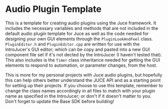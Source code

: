 # Audio Plugin Template

This is a template for creating audio plugins using the Juce framework. It includes the necessary variables and methods that are not included in the default audio plugin template for Juce as well as the code needed for designing your own GUI elements through the `PluginLookAndFeel` class. `PluginEditor.h` and `PluginEditor.cpp` are written for use with the IntroJucer's GUI editor; which can be copy and pasted into a new GUI component file set if it's not dected by the IntroJucer (I haven't tested that). This also includes is the `Timer` class inheritance needed for getting the GUI elements to respond to automation, or parameter changes, from the host.

This is more for my personal projects with Juce audio plugins, but hopefully this can help others better understand the JUCE API and as a starting point for setting up their projects. If you choose to use this template, remember to change the class names accordingly in all files to match with your plugin name as specified in the IntroJucer; or don't if it doesn't matter to you. Don't forget to update the Base SDK before building!